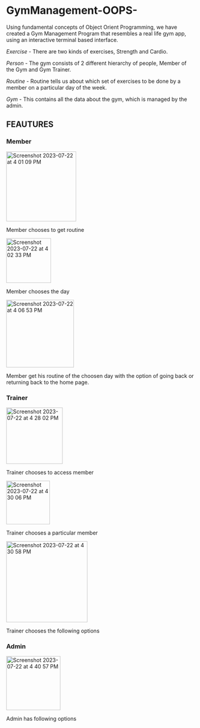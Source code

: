 # GymManagement-OOPS-

Using fundamental concepts of Object Orient Programming, we have created a Gym Management Program that resembles a real life gym app, using an interactive terminal based interface.

*Exercise* - There are two kinds of exercises, Strength and Cardio.

*Person* - The gym consists of 2 different hierarchy of people, Member of the Gym and Gym Trainer.

*Routine* - Routine tells us about which set of exercises to be done by a member on a particular day of the week.

*Gym* - This contains all the data about the gym, which is managed by the admin.

## FEAUTURES ##

### Member ###

<img width="186" alt="Screenshot 2023-07-22 at 4 01 09 PM" src="https://github.com/aryaparab/GymManagement-OOPS-/assets/128788463/6eaf6c00-3fb6-46e7-b0e7-a9dab3ececca">

Member chooses to get routine



<img width="119" alt="Screenshot 2023-07-22 at 4 02 33 PM" src="https://github.com/aryaparab/GymManagement-OOPS-/assets/128788463/3535203f-8ca0-4def-9398-3de9b9ab6601">

Member chooses the day


<img width="180" alt="Screenshot 2023-07-22 at 4 06 53 PM" src="https://github.com/aryaparab/GymManagement-OOPS-/assets/128788463/ff01fd1a-71d6-48bd-8a1e-e5021b4ab374">


Member get his routine of the choosen day with the option of going back or returning back to the home page.

### Trainer ###


<img width="150" alt="Screenshot 2023-07-22 at 4 28 02 PM" src="https://github.com/aryaparab/GymManagement-OOPS-/assets/128788463/97ba7eb5-dd93-42b6-a813-a4d383ea7a7d">



Trainer chooses to access member



<img width="116" alt="Screenshot 2023-07-22 at 4 30 06 PM" src="https://github.com/aryaparab/GymManagement-OOPS-/assets/128788463/84c2b64f-320f-402d-8296-f02d981eae31">



Trainer chooses a particular member



<img width="216" alt="Screenshot 2023-07-22 at 4 30 58 PM" src="https://github.com/aryaparab/GymManagement-OOPS-/assets/128788463/4a85be00-3a5c-42a6-b923-805f5611c55f">


Trainer chooses the following options



### Admin ###

<img width="144" alt="Screenshot 2023-07-22 at 4 40 57 PM" src="https://github.com/aryaparab/GymManagement-OOPS-/assets/128788463/0d6ff63c-1506-4938-99a5-26eaa53b8668">


Admin has following options
